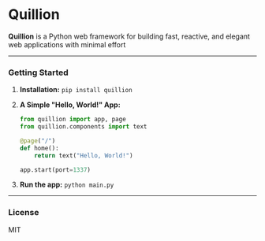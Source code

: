 # Quillion

**Quillion** is a Python web framework for building fast, reactive, and elegant web applications with minimal effort

-----

### **Getting Started**

1.  **Installation:**
    `pip install quillion`

2.  **A Simple "Hello, World!" App:**
    ```python
    from quillion import app, page
    from quillion.components import text
    
    @page("/")
    def home():
        return text("Hello, World!")
    
    app.start(port=1337)
    ```

3.  **Run the app:**
    `python main.py`

-----

### **License**

MIT